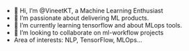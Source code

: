 - 👋 Hi, I’m @VineetKT, a Machine Learning Enthusiast
- 👀 I’m passionate about delivering ML products.
- 🌱 I’m currently learning tensorflow and about MLops tools.
- 💞️ I’m looking to collaborate on ml-workflow projects
- Area of interests: NLP, TensorFlow, MLOps...

<!---
VineetKT/VineetKT is a ✨ special ✨ repository because its `README.md` (this file) appears on your GitHub profile.
You can click the Preview link to take a look at your changes.
--->
